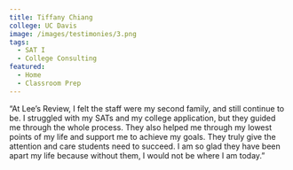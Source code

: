 ```yaml
---
title: Tiffany Chiang
college: UC Davis
image: /images/testimonies/3.png
tags:
  - SAT I
  - College Consulting
featured:
  - Home
  - Classroom Prep
---
```

“At Lee’s Review, I felt the staff were my second family, and still
          continue to be. I struggled with my SATs and my college application, but
          they guided me through the whole process. They also helped me through my
          lowest points of my life and support me to achieve my goals. They truly
          give the attention and care students need to succeed. I am so glad they
          have been apart my life because without them, I would not be where I am
          today.”